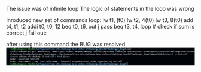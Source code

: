 The issue was of infinite loop 
The logic of statements in the loop was wrong

Inroduced new set of commands
loop:
	lw t1, (t0)
  lw t2, 4(t0)
  lw t3, 8(t0)
  add t4, t1, t2
  addi t0, t0, 12
  beq t0, t6, out
  j pass
  beq t3, t4, loop        # check if sum is correct
  j fail
out:

after using this command the BUG was resolved
![Alt text](image.png)